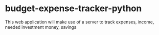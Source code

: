 # budget-expense-tracker-python
 This web application will make use of a server to track expenses, income, needed investment money, savings
